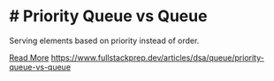 # # Priority Queue vs Queue

Serving elements based on priority instead of order.

[Read More](https://www.fullstackprep.dev/articles/dsa/queue/priority-queue-vs-queue) https://www.fullstackprep.dev/articles/dsa/queue/priority-queue-vs-queue